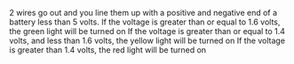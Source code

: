 2 wires go out and you line them up with a positive and negative end of a battery less than 5 volts.
If the voltage is greater than or equal to 1.6 volts, the green light will be turned on 
If the voltage is greater than or equal to 1.4 volts, and less than 1.6 volts, the yellow light will be turned on
If the voltage is greater than 1.4 volts, the red light will be turned on 
